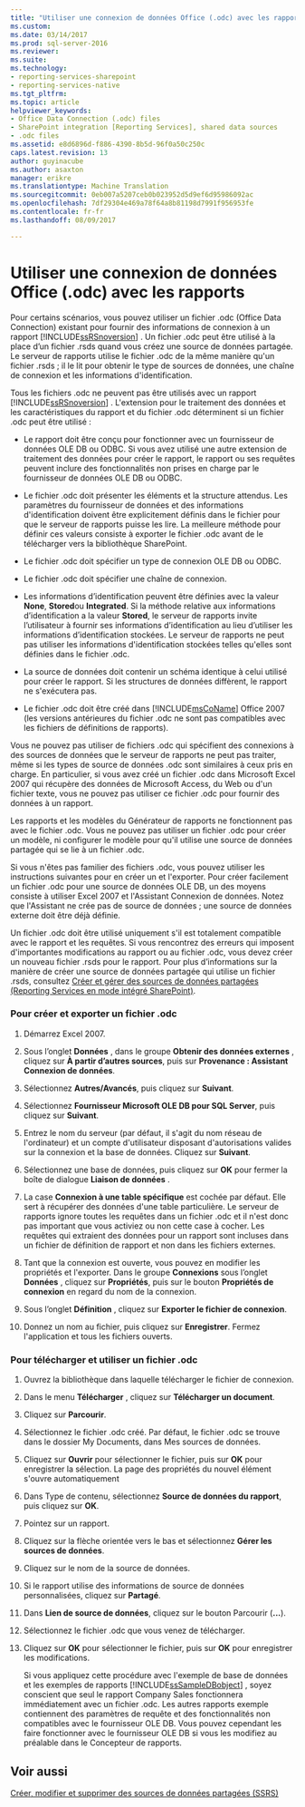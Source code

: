```yaml
---
title: "Utiliser une connexion de données Office (.odc) avec les rapports | Documents Microsoft"
ms.custom: 
ms.date: 03/14/2017
ms.prod: sql-server-2016
ms.reviewer: 
ms.suite: 
ms.technology:
- reporting-services-sharepoint
- reporting-services-native
ms.tgt_pltfrm: 
ms.topic: article
helpviewer_keywords:
- Office Data Connection (.odc) files
- SharePoint integration [Reporting Services], shared data sources
- .odc files
ms.assetid: e8d6896d-f886-4390-8b5d-96f0a50c250c
caps.latest.revision: 13
author: guyinacube
ms.author: asaxton
manager: erikre
ms.translationtype: Machine Translation
ms.sourcegitcommit: 0eb007a5207ceb0b023952d5d9ef6d95986092ac
ms.openlocfilehash: 7df29304e469a78f64a8b81198d7991f956953fe
ms.contentlocale: fr-fr
ms.lasthandoff: 08/09/2017

---
```

# <a name="use-an-office-data-connection-odc-with-reports"></a>Utiliser une connexion de données Office (.odc) avec les rapports
  Pour certains scénarios, vous pouvez utiliser un fichier .odc (Office Data Connection) existant pour fournir des informations de connexion à un rapport [!INCLUDE[ssRSnoversion](../../includes/ssrsnoversion-md.md)] . Un fichier .odc peut être utilisé à la place d’un fichier .rsds quand vous créez une source de données partagée. Le serveur de rapports utilise le fichier .odc de la même manière qu'un fichier .rsds ; il le lit pour obtenir le type de sources de données, une chaîne de connexion et les informations d'identification.  
  
 Tous les fichiers .odc ne peuvent pas être utilisés avec un rapport [!INCLUDE[ssRSnoversion](../../includes/ssrsnoversion-md.md)] . L'extension pour le traitement des données et les caractéristiques du rapport et du fichier .odc déterminent si un fichier .odc peut être utilisé :  
  
-   Le rapport doit être conçu pour fonctionner avec un fournisseur de données OLE DB ou ODBC. Si vous avez utilisé une autre extension de traitement des données pour créer le rapport, le rapport ou ses requêtes peuvent inclure des fonctionnalités non prises en charge par le fournisseur de données OLE DB ou ODBC.  
  
-   Le fichier .odc doit présenter les éléments et la structure attendus. Les paramètres du fournisseur de données et des informations d'identification doivent être explicitement définis dans le fichier pour que le serveur de rapports puisse les lire. La meilleure méthode pour définir ces valeurs consiste à exporter le fichier .odc avant de le télécharger vers la bibliothèque SharePoint.  
  
-   Le fichier .odc doit spécifier un type de connexion OLE DB ou ODBC.  
  
-   Le fichier .odc doit spécifier une chaîne de connexion.  
  
-   Les informations d’identification peuvent être définies avec la valeur **None**, **Stored**ou **Integrated**. Si la méthode relative aux informations d’identification a la valeur **Stored**, le serveur de rapports invite l’utilisateur à fournir ses informations d’identification au lieu d’utiliser les informations d’identification stockées. Le serveur de rapports ne peut pas utiliser les informations d'identification stockées telles qu'elles sont définies dans le fichier .odc.  
  
-   La source de données doit contenir un schéma identique à celui utilisé pour créer le rapport. Si les structures de données diffèrent, le rapport ne s'exécutera pas.  
  
-   Le fichier .odc doit être créé dans [!INCLUDE[msCoName](../../includes/msconame-md.md)] Office 2007 (les versions antérieures du fichier .odc ne sont pas compatibles avec les fichiers de définitions de rapports).  
  
 Vous ne pouvez pas utiliser de fichiers .odc qui spécifient des connexions à des sources de données que le serveur de rapports ne peut pas traiter, même si les types de source de données .odc sont similaires à ceux pris en charge. En particulier, si vous avez créé un fichier .odc dans Microsoft Excel 2007 qui récupère des données de Microsoft Access, du Web ou d'un fichier texte, vous ne pouvez pas utiliser ce fichier .odc pour fournir des données à un rapport.  
  
 Les rapports et les modèles du Générateur de rapports ne fonctionnent pas avec le fichier .odc. Vous ne pouvez pas utiliser un fichier .odc pour créer un modèle, ni configurer le modèle pour qu'il utilise une source de données partagée qui se lie à un fichier .odc.  
  
 Si vous n'êtes pas familier des fichiers .odc, vous pouvez utiliser les instructions suivantes pour en créer un et l'exporter. Pour créer facilement un fichier .odc pour une source de données OLE DB, un des moyens consiste à utiliser Excel 2007 et l'Assistant Connexion de données. Notez que l'Assistant ne crée pas de source de données ; une source de données externe doit être déjà définie.  
  
 Un fichier .odc doit être utilisé uniquement s'il est totalement compatible avec le rapport et les requêtes. Si vous rencontrez des erreurs qui imposent d'importantes modifications au rapport ou au fichier .odc, vous devez créer un nouveau fichier .rsds pour le rapport. Pour plus d’informations sur la manière de créer une source de données partagée qui utilise un fichier .rsds, consultez [Créer et gérer des sources de données partagées &#40;Reporting Services en mode intégré SharePoint&#41;](http://msdn.microsoft.com/library/2d3428e4-a810-4e66-a287-ff18e57fad76).  
  
### <a name="to-create-and-export-an-odc-file"></a>Pour créer et exporter un fichier .odc  
  
1.  Démarrez Excel 2007.  
  
2.  Sous l’onglet **Données** , dans le groupe **Obtenir des données externes** , cliquez sur **À partir d’autres sources**, puis sur **Provenance : Assistant Connexion de données**.  
  
3.  Sélectionnez **Autres/Avancés**, puis cliquez sur **Suivant**.  
  
4.  Sélectionnez **Fournisseur Microsoft OLE DB pour SQL Server**, puis cliquez sur **Suivant**.  
  
5.  Entrez le nom du serveur (par défaut, il s'agit du nom réseau de l'ordinateur) et un compte d'utilisateur disposant d'autorisations valides sur la connexion et la base de données. Cliquez sur **Suivant**.  
  
6.  Sélectionnez une base de données, puis cliquez sur **OK** pour fermer la boîte de dialogue **Liaison de données** .  
  
7.  La case **Connexion à une table spécifique** est cochée par défaut. Elle sert à récupérer des données d'une table particulière. Le serveur de rapports ignore toutes les requêtes dans un fichier .odc et il n'est donc pas important que vous activiez ou non cette case à cocher. Les requêtes qui extraient des données pour un rapport sont incluses dans un fichier de définition de rapport et non dans les fichiers externes.  
  
8.  Tant que la connexion est ouverte, vous pouvez en modifier les propriétés et l'exporter. Dans le groupe **Connexions** sous l’onglet **Données** , cliquez sur **Propriétés**, puis sur le bouton **Propriétés de connexion** en regard du nom de la connexion.  
  
9. Sous l’onglet **Définition** , cliquez sur **Exporter le fichier de connexion**.  
  
10. Donnez un nom au fichier, puis cliquez sur **Enregistrer**. Fermez l'application et tous les fichiers ouverts.  
  
### <a name="to-upload-and-use-an-odc-file"></a>Pour télécharger et utiliser un fichier .odc  
  
1.  Ouvrez la bibliothèque dans laquelle télécharger le fichier de connexion.  
  
2.  Dans le menu **Télécharger** , cliquez sur **Télécharger un document**.  
  
3.  Cliquez sur **Parcourir**.  
  
4.  Sélectionnez le fichier .odc créé. Par défaut, le fichier .odc se trouve dans le dossier My Documents, dans Mes sources de données.  
  
5.  Cliquez sur **Ouvrir** pour sélectionner le fichier, puis sur **OK** pour enregistrer la sélection. La page des propriétés du nouvel élément s'ouvre automatiquement  
  
6.  Dans Type de contenu, sélectionnez **Source de données du rapport**, puis cliquez sur **OK**.  
  
7.  Pointez sur un rapport.  
  
8.  Cliquez sur la flèche orientée vers le bas et sélectionnez **Gérer les sources de données**.  
  
9. Cliquez sur le nom de la source de données.  
  
10. Si le rapport utilise des informations de source de données personnalisées, cliquez sur **Partagé**.  
  
11. Dans **Lien de source de données**, cliquez sur le bouton Parcourir (**...**).  
  
12. Sélectionnez le fichier .odc que vous venez de télécharger.  
  
13. Cliquez sur **OK** pour sélectionner le fichier, puis sur **OK** pour enregistrer les modifications.  
  
     Si vous appliquez cette procédure avec l'exemple de base de données et les exemples de rapports [!INCLUDE[ssSampleDBobject](../../includes/sssampledbobject-md.md)] , soyez conscient que seul le rapport Company Sales fonctionnera immédiatement avec un fichier .odc. Les autres rapports exemple contiennent des paramètres de requête et des fonctionnalités non compatibles avec le fournisseur OLE DB. Vous pouvez cependant les faire fonctionner avec le fournisseur OLE DB si vous les modifiez au préalable dans le Concepteur de rapports.  
  
## <a name="see-also"></a>Voir aussi  
 [Créer, modifier et supprimer des sources de données partagées &#40;SSRS&#41;](../../reporting-services/report-data/create-modify-and-delete-shared-data-sources-ssrs.md)  
  
  
